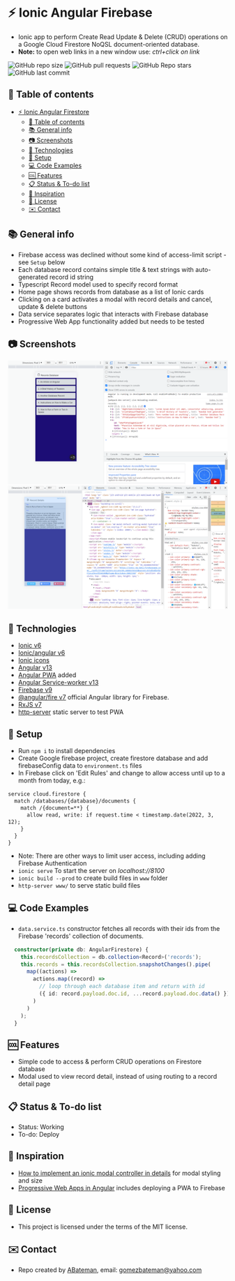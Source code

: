 # :zap: Ionic Angular Firebase

* Ionic app to perform Create Read Update & Delete (CRUD) operations on a Google Cloud Firestore NoQSL document-oriented database.
* **Note:** to open web links in a new window use: _ctrl+click on link_

![GitHub repo size](https://img.shields.io/github/repo-size/AndrewJBateman/ionic-angular-firebase?style=plastic)
![GitHub pull requests](https://img.shields.io/github/issues-pr/AndrewJBateman/ionic-angular-firebase?style=plastic)
![GitHub Repo stars](https://img.shields.io/github/stars/AndrewJBateman/ionic-angular-firebase?style=plastic)
![GitHub last commit](https://img.shields.io/github/last-commit/AndrewJBateman/ionic-angular-firebase?style=plastic)

## :page_facing_up: Table of contents

* [:zap: Ionic Angular Firestore](#zap-ionic-angular-firestore)
  * [:page_facing_up: Table of contents](#page_facing_up-table-of-contents)
  * [:books: General info](#books-general-info)
  * [:camera: Screenshots](#camera-screenshots)
  * [:signal_strength: Technologies](#signal_strength-technologies)
  * [:floppy_disk: Setup](#floppy_disk-setup)
  * [:computer: Code Examples](#computer-code-examples)
  * [:cool: Features](#cool-features)
  * [:clipboard: Status & To-do list](#clipboard-status--to-do-list)
  * [:clap: Inspiration](#clap-inspiration)
  * [:file_folder: License](#file_folder-license)
  * [:envelope: Contact](#envelope-contact)

## :books: General info

* Firebase access was declined without some kind of access-limit script - see `Setup` below
* Each database record contains simple title & text strings with auto-generated record id string
* Typescript Record model used to specify record format
* Home page shows records from database as a list of Ionic cards
* Clicking on a card activates a modal with record details and cancel, update & delete buttons
* Data service separates logic that interacts with Firebase database
* Progressive Web App functionality added but needs to be tested

## :camera: Screenshots

![screenshot](./imgs/list.png)
![screenshot](./imgs/detail.png)

## :signal_strength: Technologies

* [Ionic v6](https://ionicframework.com/)
* [Ionic/angular v6](https://ionicframework.com/)
* [Ionic icons](https://ionic.io/ionicons)
* [Angular v13](https://angular.io/)
* [Angular PWA](https://ionicframework.com/docs/angular/pwa) added
* [Angular Service-worker v13](https://www.npmjs.com/package/@angular/service-worker)
* [Firebase v9](https://firebase.google.com/)
* [@angular/fire v7](https://www.npmjs.com/package/@angular/fire) official Angular library for Firebase.
* [RxJS v7](https://reactivex.io/)
* [http-server](https://www.npmjs.com/package/http-server#available-options) static server to test PWA

## :floppy_disk: Setup

* Run `npm i` to install dependencies
* Create Google firebase project, create firestore database and add firebaseConfig data to `environment.ts` files
* In Firebase click on 'Edit Rules' and change to allow access until up to a month from today, e.g.:

```
service cloud.firestore {
  match /databases/{database}/documents {
    match /{document=**} {
      allow read, write: if request.time < timestamp.date(2022, 3, 12);
    }
  }
}
```
* Note: There are other ways to limit user access, including adding Firebase Authentication
* `ionic serve` To start the server on _localhost://8100_
* `ionic build --prod` to create build files in `www` folder
* `http-server www/` to serve static build files

## :computer: Code Examples

* `data.service.ts` constructor fetches all records with their ids from the Firebase 'records' collection of documents.

```typescript
  constructor(private db: AngularFirestore) {
    this.recordsCollection = db.collection<Record>('records');
    this.records = this.recordsCollection.snapshotChanges().pipe(
      map((actions) =>
        actions.map((record) =>
          // loop through each database item and return with id
          ({ id: record.payload.doc.id, ...record.payload.doc.data() })
        )
      )
    );
  }
```

## :cool: Features

* Simple code to access & perform CRUD operations on Firestore database
* Modal used to view record detail, instead of using routing to a record detail page

## :clipboard: Status & To-do list

* Status: Working
* To-do: Deploy

## :clap: Inspiration

* [How to implement an ionic modal controller in details](https://edupala.com/ionic-modal-controller-exmple/) for modal styling and size
* [Progressive Web Apps in Angular](https://ionicframework.com/docs/angular/pwa) includes deploying a PWA to Firebase

## :file_folder: License

* This project is licensed under the terms of the MIT license.

## :envelope: Contact

* Repo created by [ABateman](https://github.com/AndrewJBateman), email: gomezbateman@yahoo.com
